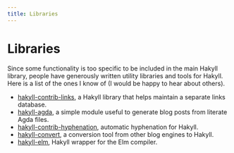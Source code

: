 ```yaml
---
title: Libraries
---
```


# Libraries

Since some functionality is too specific to be included in the main Hakyll
library, people have generously written utility libraries and tools for Hakyll.
Here is a list of the ones I know of (I would be happy to hear about others).

- [hakyll-contrib-links](http://hackage.haskell.org/package/hakyll-contrib-links),
  a Hakyll library that helps maintain a separate links database.
- [hakyll-agda](https://hackage.haskell.org/package/hakyll-agda),
  a simple module useful to generate blog posts from literate Agda files.
- [hakyll-contrib-hyphenation](http://hackage.haskell.org/package/hakyll-contrib-hyphenation),
  automatic hyphenation for Hakyll.
- [hakyll-convert](https://hackage.haskell.org/package/hakyll-convert),
  a conversion tool from other blog engines to Hakyll.
- [hakyll-elm](https://hackage.haskell.org/package/hakyll-elm),
  Hakyll wrapper for the Elm compiler.
